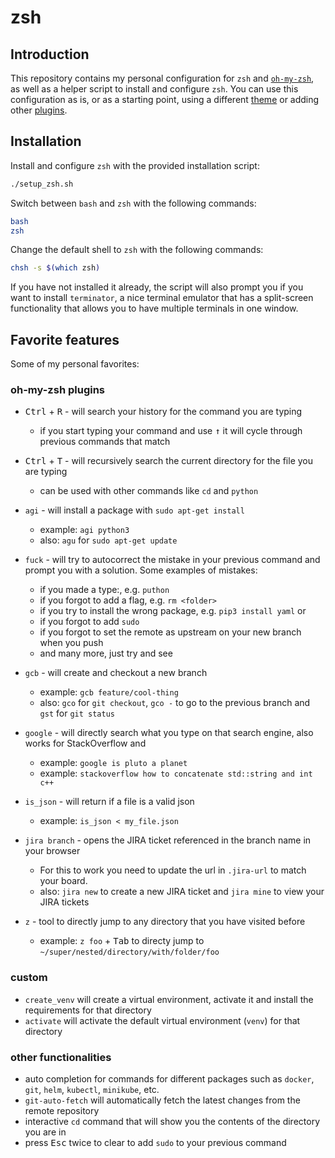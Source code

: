 # zsh

## Introduction

This repository contains my personal configuration for `zsh` and [`oh-my-zsh`](https://ohmyz.sh/), as well as a helper script to install and configure `zsh`.
You can use this configuration as is, or as a starting point, using a different [theme](https://github.com/ohmyzsh/ohmyzsh/wiki/Themes) or adding other [plugins](https://github.com/ohmyzsh/ohmyzsh/wiki/Plugins-Overview).

## Installation

Install and configure `zsh` with the provided installation script:

```bash
./setup_zsh.sh
```

Switch between `bash` and `zsh` with the following commands:

```bash
bash
zsh
```

Change the default shell to `zsh` with the following commands:

```bash
chsh -s $(which zsh)
```

If you have not installed it already, the script will also prompt you if you want to install `terminator`, a nice terminal emulator that has a split-screen functionality that allows you to have multiple terminals in one window.

## Favorite features

Some of my personal favorites:

### oh-my-zsh plugins

- <kbd>Ctrl</kbd> + <kbd>R</kbd> - will search your history for the command you are typing
  - if you start typing your command and use <kbd>↑</kbd> it will cycle through previous commands that match

- <kbd>Ctrl</kbd> + <kbd>T</kbd> - will recursively search the current directory for the file you are typing
  - can be used with other commands like `cd` and `python`

- `agi` - will install a package with `sudo apt-get install`
  - example: `agi python3`
  - also: `agu` for `sudo apt-get update`

- `fuck` - will try to autocorrect the mistake in your previous command and prompt you with a solution. Some examples of mistakes:
  - if you made a type:, e.g. `puthon`
  - if you forgot to add a flag, e.g. `rm <folder>`
  - if you try to install the wrong package, e.g. `pip3 install yaml` or
  - if you forgot to add `sudo`
  - if you forgot to set the remote as upstream on your new branch when you push
  - and many more, just try and see

- `gcb` - will create and checkout a new branch
  - example: `gcb feature/cool-thing`
  - also: `gco` for `git checkout`, `gco -` to go to the previous branch and `gst` for `git status`

- `google` - will directly search what you type on that search engine, also works for StackOverflow and
  - example: `google is pluto a planet`
  - example: `stackoverflow how to concatenate std::string and int c++`

- `is_json` - will return if a file is a valid json
  - example: `is_json < my_file.json`

- `jira branch` - opens the JIRA ticket referenced in the branch name in your browser
  - For this to work you need to update the url in `.jira-url` to match your board.
  - also: `jira new` to create a new JIRA ticket and `jira mine` to view your JIRA tickets

- `z` - tool to directly jump to any directory that you have visited before
  - example: `z foo` + <kbd>Tab</kbd> to directy jump to `~/super/nested/directory/with/folder/foo`

### custom

- `create_venv` will create a virtual environment, activate it and install the requirements for that directory
- `activate` will activate the default virtual environment (`venv`) for that directory

### other functionalities

- auto completion for commands for different packages such as `docker`, `git`, `helm`, `kubectl`, `minikube`, etc.
- `git-auto-fetch` will automatically fetch the latest changes from the remote repository
- interactive `cd` command that will show you the contents of the directory you are in
- press <kbd>Esc</kbd> twice to clear to add `sudo` to your previous command
